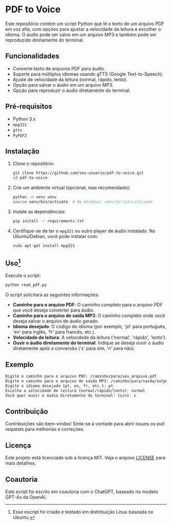 # PDF to Voice

Este repositório contém um script Python que lê o texto de um arquivo PDF em voz alta, com opções para ajustar a velocidade da leitura e escolher o idioma. O áudio pode ser salvo em um arquivo MP3 e também pode ser reproduzido diretamente do terminal.

## Funcionalidades

- Converte texto de arquivos PDF para áudio.
- Suporte para múltiplos idiomas usando gTTS (Google Text-to-Speech).
- Ajuste de velocidade da leitura (normal, rápido, lento).
- Opção para salvar o áudio em um arquivo MP3.
- Opção para reproduzir o áudio diretamente do terminal.

## Pré-requisitos

- Python 3.x
- `mpg321`
- `gtts`
- `PyPDF2`

## Instalação

1. Clone o repositório:

   ```sh
   git clone https://github.com/seu-usuario/pdf-to-voice.git
   cd pdf-to-voice
   ```

2. Crie um ambiente virtual (opcional, mas recomendado):

   ```sh
   python -m venv venv
   source venv/bin/activate  # No Windows: venv\Scripts\activate
   ```

3. Instale as dependências:

   ```sh
   pip install -r requirements.txt
   ```

4. Certifique-se de ter o `mpg321` ou outro player de áudio instalado. No Ubuntu/Debian, você pode instalar com:

   ```sh
   sudo apt-get install mpg321
   ```

## Uso[^1]

Execute o script:

```sh
python read_pdf.py
```

O script solicitará as seguintes informações:

- **Caminho para o arquivo PDF**: O caminho completo para o arquivo PDF que você deseja converter para áudio.
- **Caminho para o arquivo de saída MP3**: O caminho completo onde você deseja salvar o arquivo de áudio gerado.
- **Idioma desejado**: O código do idioma (por exemplo, 'pt' para português, 'en' para inglês, 'fr' para francês, etc.).
- **Velocidade de leitura**: A velocidade da leitura ('normal', 'rápido', 'lento').
- **Ouvir o áudio diretamente do terminal**: Indique se deseja ouvir o áudio diretamente após a conversão ('s' para sim, 'n' para não).

## Exemplo

```sh
Digite o caminho para o arquivo PDF: /caminho/para/seu_arquivo.pdf
Digite o caminho para o arquivo de saída MP3: /caminho/para/saida/output.mp3
Digite o idioma desejado (pt, en, fr, etc.): pt
Escolha a velocidade de leitura (normal/rápido/lento): normal
Você quer ouvir o áudio diretamente do terminal? (s/n): s
```

## Contribuição

Contribuições são bem-vindas! Sinta-se à vontade para abrir issues ou pull requests para melhorias e correções.

## Licença

Este projeto está licenciado sob a licença MIT. Veja o arquivo [LICENSE](LICENSE) para mais detalhes.

## Coautoria

Este script foi escrito em coautoria com o ChatGPT, baseado no modelo GPT-4o da OpenAI.

[^1]: Esse escript foi criado e testado em distribuição Linux baseada no Ubuntu.

